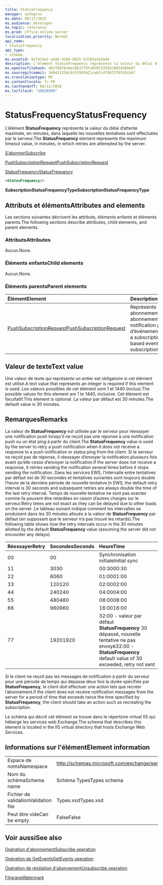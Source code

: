 ```yaml
---
title: StatusFrequency
manager: sethgros
ms.date: 09/17/2015
ms.audience: Developer
ms.topic: reference
ms.prod: office-online-server
localization_priority: Normal
api_name:
- StatusFrequency
api_type:
- schema
ms.assetid: 917474e2-a426-4166-b825-53783a41dad4
description: L’élément StatusFrequency représente la valeur du délai d’attente maximale, en minutes, dans laquelle les nouvelles tentatives sont effectuées par le serveur.
ms.openlocfilehash: 402f8978c0ec6b377dfa020f23595c8954509a07
ms.sourcegitcommit: 34041125dc8c5f993b21cebfc4f8b72f0fd2cb6f
ms.translationtype: MT
ms.contentlocale: fr-FR
ms.lasthandoff: 06/11/2018
ms.locfileid: "19829589"
---
```

# <a name="statusfrequency"></a><span data-ttu-id="9b1de-103">StatusFrequency</span><span class="sxs-lookup"><span data-stu-id="9b1de-103">StatusFrequency</span></span>

<span data-ttu-id="9b1de-104">L’élément **StatusFrequency** représente la valeur du délai d’attente maximale, en minutes, dans laquelle les nouvelles tentatives sont effectuées par le serveur.</span><span class="sxs-lookup"><span data-stu-id="9b1de-104">The **StatusFrequency** element represents the maximum timeout value, in minutes, in which retries are attempted by the server.</span></span> 
  
[<span data-ttu-id="9b1de-105">S’abonner</span><span class="sxs-lookup"><span data-stu-id="9b1de-105">Subscribe</span></span>](subscribe.md)
  
[<span data-ttu-id="9b1de-106">PushSubscriptionRequest</span><span class="sxs-lookup"><span data-stu-id="9b1de-106">PushSubscriptionRequest</span></span>](pushsubscriptionrequest.md)
  
[<span data-ttu-id="9b1de-107">StatusFrequency</span><span class="sxs-lookup"><span data-stu-id="9b1de-107">StatusFrequency</span></span>](statusfrequency.md)
  
```XML
<StatusFrequency/>
```

 <span data-ttu-id="9b1de-108">**SubscriptionStatusFrequencyType**</span><span class="sxs-lookup"><span data-stu-id="9b1de-108">**SubscriptionStatusFrequencyType**</span></span>
## <a name="attributes-and-elements"></a><span data-ttu-id="9b1de-109">Attributs et éléments</span><span class="sxs-lookup"><span data-stu-id="9b1de-109">Attributes and elements</span></span>

<span data-ttu-id="9b1de-110">Les sections suivantes décrivent les attributs, éléments enfants et éléments parents.</span><span class="sxs-lookup"><span data-stu-id="9b1de-110">The following sections describe attributes, child elements, and parent elements.</span></span>
  
### <a name="attributes"></a><span data-ttu-id="9b1de-111">Attributs</span><span class="sxs-lookup"><span data-stu-id="9b1de-111">Attributes</span></span>

<span data-ttu-id="9b1de-112">Aucun.</span><span class="sxs-lookup"><span data-stu-id="9b1de-112">None.</span></span>
  
### <a name="child-elements"></a><span data-ttu-id="9b1de-113">Éléments enfants</span><span class="sxs-lookup"><span data-stu-id="9b1de-113">Child elements</span></span>

<span data-ttu-id="9b1de-114">Aucun.</span><span class="sxs-lookup"><span data-stu-id="9b1de-114">None.</span></span>
  
### <a name="parent-elements"></a><span data-ttu-id="9b1de-115">Éléments parents</span><span class="sxs-lookup"><span data-stu-id="9b1de-115">Parent elements</span></span>

|<span data-ttu-id="9b1de-116">**Élément**</span><span class="sxs-lookup"><span data-stu-id="9b1de-116">**Element**</span></span>|<span data-ttu-id="9b1de-117">**Description**</span><span class="sxs-lookup"><span data-stu-id="9b1de-117">**Description**</span></span>|
|:-----|:-----|
|[<span data-ttu-id="9b1de-118">PushSubscriptionRequest</span><span class="sxs-lookup"><span data-stu-id="9b1de-118">PushSubscriptionRequest</span></span>](pushsubscriptionrequest.md) <br/> |<span data-ttu-id="9b1de-119">Représente un abonnement à un abonnement de notification push d’événements.</span><span class="sxs-lookup"><span data-stu-id="9b1de-119">Represents a subscription to a push-based event notification subscription.</span></span>  <br/> |
   
## <a name="text-value"></a><span data-ttu-id="9b1de-120">Valeur de texte</span><span class="sxs-lookup"><span data-stu-id="9b1de-120">Text value</span></span>

<span data-ttu-id="9b1de-121">Une valeur de texte qui représente un entier est obligatoire si cet élément est utilisé.</span><span class="sxs-lookup"><span data-stu-id="9b1de-121">A text value that represents an integer is required if this element is used.</span></span> <span data-ttu-id="9b1de-122">Les valeurs possibles de cet élément sont 1 et 1440 (inclus).</span><span class="sxs-lookup"><span data-stu-id="9b1de-122">The possible values for this element are 1 to 1440, inclusive.</span></span> <span data-ttu-id="9b1de-123">Cet élément est facultatif.</span><span class="sxs-lookup"><span data-stu-id="9b1de-123">This element is optional.</span></span> <span data-ttu-id="9b1de-124">La valeur par défaut est 30 minutes.</span><span class="sxs-lookup"><span data-stu-id="9b1de-124">The default value is 30 minutes.</span></span>
  
## <a name="remarks"></a><span data-ttu-id="9b1de-125">Remarques</span><span class="sxs-lookup"><span data-stu-id="9b1de-125">Remarks</span></span>

<span data-ttu-id="9b1de-126">La valeur de **StatusFrequency** est utilisée par le serveur pour réessayer une notification push lorsqu’il ne reçoit pas une réponse à une notification push ou un état ping à partir du client.</span><span class="sxs-lookup"><span data-stu-id="9b1de-126">The **StatusFrequency** value is used by the server to retry a push notification when it does not receive a response to a push notification or status ping from the client.</span></span> <span data-ttu-id="9b1de-127">Si le serveur ne reçoit pas de réponse, il réessayer d’envoyer la notification plusieurs fois avant qu’elle cesse d’envoyer la notification.</span><span class="sxs-lookup"><span data-stu-id="9b1de-127">If the server does not receive a response, it retries sending the notification several times before it stops sending the notification.</span></span> <span data-ttu-id="9b1de-128">Dans les services EWS, l’intervalle entre tentatives par défaut est de 30 secondes et tentatives suivantes sont toujours double l’heure de la dernière période de nouvelle tentative.</span><span class="sxs-lookup"><span data-stu-id="9b1de-128">In EWS, the default retry interval is 30 seconds and subsequent retries are always double the time of the last retry interval.</span></span> <span data-ttu-id="9b1de-129">Temps de nouvelle tentative ne sont pas exactes comme ils peuvent être retardées en raison d’autres charges sur le serveur.</span><span class="sxs-lookup"><span data-stu-id="9b1de-129">Retry times are not exact as they can be delayed due to other loads on the server.</span></span> <span data-ttu-id="9b1de-130">Le tableau suivant indique comment les intervalles se produisent dans les 30 minutes alloués à la valeur de **StatusFrequency** par défaut (en supposant que le serveur n’a pas trouvé les retards).</span><span class="sxs-lookup"><span data-stu-id="9b1de-130">The following table shows how the retry intervals occur in the 30 minutes allotted by the default **StatusFrequency** value (assuming the server did not encounter any delays).</span></span> 
  
|<span data-ttu-id="9b1de-131">**Réessayer**</span><span class="sxs-lookup"><span data-stu-id="9b1de-131">**Retry**</span></span>|<span data-ttu-id="9b1de-132">**Secondes**</span><span class="sxs-lookup"><span data-stu-id="9b1de-132">**Seconds**</span></span>|<span data-ttu-id="9b1de-133">**Heure**</span><span class="sxs-lookup"><span data-stu-id="9b1de-133">**Time**</span></span>|
|:-----|:-----|:-----|
|<span data-ttu-id="9b1de-134">0</span><span class="sxs-lookup"><span data-stu-id="9b1de-134">0</span></span>  <br/> |<span data-ttu-id="9b1de-135">0</span><span class="sxs-lookup"><span data-stu-id="9b1de-135">0</span></span>  <br/> |<span data-ttu-id="9b1de-136">Synchronisation initiale</span><span class="sxs-lookup"><span data-stu-id="9b1de-136">Initial sync</span></span>  <br/> |
|<span data-ttu-id="9b1de-137">1</span><span class="sxs-lookup"><span data-stu-id="9b1de-137">1</span></span>  <br/> |<span data-ttu-id="9b1de-138">30</span><span class="sxs-lookup"><span data-stu-id="9b1de-138">30</span></span>  <br/> |<span data-ttu-id="9b1de-139">00:30</span><span class="sxs-lookup"><span data-stu-id="9b1de-139">00:30</span></span>  <br/> |
|<span data-ttu-id="9b1de-140">2</span><span class="sxs-lookup"><span data-stu-id="9b1de-140">2</span></span>  <br/> |<span data-ttu-id="9b1de-141">60</span><span class="sxs-lookup"><span data-stu-id="9b1de-141">60</span></span>  <br/> |<span data-ttu-id="9b1de-142">01:00</span><span class="sxs-lookup"><span data-stu-id="9b1de-142">01:00</span></span>  <br/> |
|<span data-ttu-id="9b1de-143">3</span><span class="sxs-lookup"><span data-stu-id="9b1de-143">3</span></span>  <br/> |<span data-ttu-id="9b1de-144">120</span><span class="sxs-lookup"><span data-stu-id="9b1de-144">120</span></span>  <br/> |<span data-ttu-id="9b1de-145">02:00</span><span class="sxs-lookup"><span data-stu-id="9b1de-145">02:00</span></span>  <br/> |
|<span data-ttu-id="9b1de-146">4</span><span class="sxs-lookup"><span data-stu-id="9b1de-146">4</span></span>  <br/> |<span data-ttu-id="9b1de-147">240</span><span class="sxs-lookup"><span data-stu-id="9b1de-147">240</span></span>  <br/> |<span data-ttu-id="9b1de-148">04:00</span><span class="sxs-lookup"><span data-stu-id="9b1de-148">04:00</span></span>  <br/> |
|<span data-ttu-id="9b1de-149">5</span><span class="sxs-lookup"><span data-stu-id="9b1de-149">5</span></span>  <br/> |<span data-ttu-id="9b1de-150">480</span><span class="sxs-lookup"><span data-stu-id="9b1de-150">480</span></span>  <br/> |<span data-ttu-id="9b1de-151">08:00</span><span class="sxs-lookup"><span data-stu-id="9b1de-151">08:00</span></span>  <br/> |
|<span data-ttu-id="9b1de-152">6</span><span class="sxs-lookup"><span data-stu-id="9b1de-152">6</span></span>  <br/> |<span data-ttu-id="9b1de-153">960</span><span class="sxs-lookup"><span data-stu-id="9b1de-153">960</span></span>  <br/> |<span data-ttu-id="9b1de-154">16:00</span><span class="sxs-lookup"><span data-stu-id="9b1de-154">16:00</span></span>  <br/> |
|<span data-ttu-id="9b1de-155">7</span><span class="sxs-lookup"><span data-stu-id="9b1de-155">7</span></span>  <br/> |<span data-ttu-id="9b1de-156">1920</span><span class="sxs-lookup"><span data-stu-id="9b1de-156">1920</span></span>  <br/> |<span data-ttu-id="9b1de-157">32:00 - valeur par défaut **StatusFrequency** 30 dépassé, nouvelle tentative ne pas envoyé</span><span class="sxs-lookup"><span data-stu-id="9b1de-157">32:00 - **StatusFrequency** default value of 30 exceeded, retry not sent</span></span>  <br/> |
   
<span data-ttu-id="9b1de-158">Si le client ne reçoit pas les messages de notification à partir du serveur pour une période de temps qui dépasse deux fois la durée spécifiée par **StatusFrequency**, le client doit effectuer une action tels que recréer l’abonnement.</span><span class="sxs-lookup"><span data-stu-id="9b1de-158">If the client does not receive notification messages from the server for a period of time that exceeds twice the time specified by **StatusFrequency**, the client should take an action such as recreating the subscription.</span></span> 
  
<span data-ttu-id="9b1de-159">Le schéma qui décrit cet élément se trouve dans le répertoire virtuel IIS qui héberge les services web Exchange.</span><span class="sxs-lookup"><span data-stu-id="9b1de-159">The schema that describes this element is located in the IIS virtual directory that hosts Exchange Web Services.</span></span>
  
## <a name="element-information"></a><span data-ttu-id="9b1de-160">Informations sur l'élément</span><span class="sxs-lookup"><span data-stu-id="9b1de-160">Element information</span></span>

|||
|:-----|:-----|
|<span data-ttu-id="9b1de-161">Espace de noms</span><span class="sxs-lookup"><span data-stu-id="9b1de-161">Namespace</span></span>  <br/> |http://schemas.microsoft.com/exchange/services/2006/types  <br/> |
|<span data-ttu-id="9b1de-162">Nom du schéma</span><span class="sxs-lookup"><span data-stu-id="9b1de-162">Schema name</span></span>  <br/> |<span data-ttu-id="9b1de-163">Schéma Types</span><span class="sxs-lookup"><span data-stu-id="9b1de-163">Types schema</span></span>  <br/> |
|<span data-ttu-id="9b1de-164">Fichier de validation</span><span class="sxs-lookup"><span data-stu-id="9b1de-164">Validation file</span></span>  <br/> |<span data-ttu-id="9b1de-165">Types.xsd</span><span class="sxs-lookup"><span data-stu-id="9b1de-165">Types.xsd</span></span>  <br/> |
|<span data-ttu-id="9b1de-166">Peut être vide</span><span class="sxs-lookup"><span data-stu-id="9b1de-166">Can be empty</span></span>  <br/> |<span data-ttu-id="9b1de-167">False</span><span class="sxs-lookup"><span data-stu-id="9b1de-167">False</span></span>  <br/> |
   
## <a name="see-also"></a><span data-ttu-id="9b1de-168">Voir aussi</span><span class="sxs-lookup"><span data-stu-id="9b1de-168">See also</span></span>



[<span data-ttu-id="9b1de-169">Opération d'abonnement</span><span class="sxs-lookup"><span data-stu-id="9b1de-169">Subscribe operation</span></span>](subscribe-operation.md)
  
[<span data-ttu-id="9b1de-170">Opération de GetEvents</span><span class="sxs-lookup"><span data-stu-id="9b1de-170">GetEvents operation</span></span>](getevents-operation.md)
  
[<span data-ttu-id="9b1de-171">Opération de résiliation d'abonnement</span><span class="sxs-lookup"><span data-stu-id="9b1de-171">Unsubscribe operation</span></span>](unsubscribe-operation.md)
  
[<span data-ttu-id="9b1de-172">Filigrane</span><span class="sxs-lookup"><span data-stu-id="9b1de-172">Watermark</span></span>](watermark.md)


